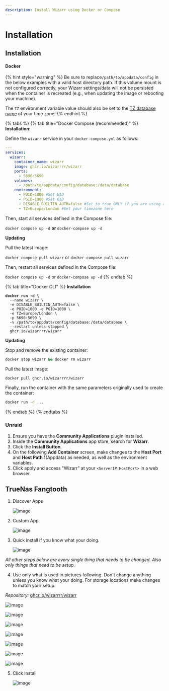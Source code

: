 ```yaml
---
description: Install Wizarr using Docker or Compose
---
```


# Installation

## Installation

#### Docker

{% hint style="warning" %}
Be sure to replace`/path/to/appdata/config` in the below examples with a valid host directory path. If this volume mount is not configured correctly, your Wizarr settings/data will not be persisted when the container is recreated (e.g., when updating the image or rebooting your machine).

The `TZ` environment variable value should also be set to the [TZ database name](https://en.wikipedia.org/wiki/List_of_tz_database_time_zones) of your time zone!
{% endhint %}

{% tabs %}
{% tab title="Docker Compose (recommended)" %}
**Installation:**

Define the `wizarr` service in your `docker-compose.yml` as follows:

```yaml
---
services:
  wizarr:
    container_name: wizarr
    image: ghcr.io/wizarrrr/wizarr
    ports:
      - 5690:5690
    volumes:
      - /path/to/appdata/config/database:/data/database
    environment:
      - PUID=1000 #Set UID
      - PGID=1000 #Set GID
      - DISABLE_BUILTIN_AUTH=false #Set to true ONLY if you are using another auth provider (Authelia, Authentik, etc)
      - TZ=Europe/London #Set your timezone here
```

Then, start all services defined in the Compose file:

`docker compose up -d` **or** `docker-compose up -d`

**Updating**

Pull the latest image:

`docker compose pull wizarr` or `docker-compose pull wizarr`

Then, restart all services defined in the Compose file:

`docker compose up -d` or `docker-compose up -d`
{% endtab %}

{% tab title="Docker CLI" %}
**Installation**

<pre class="language-bash"><code class="lang-bash"><strong>docker run -d \
</strong>  --name wizarr \
  -e DISABLE_BUILTIN_AUTH=false \
  -e PUID=1000 -e PGID=1000 \
  -e TZ=Europe/London \
  -p 5690:5690 \
  -v /path/to/appdata/config/database:/data/database \
  --restart unless-stopped \
  ghcr.io/wizarrrr/wizarr
</code></pre>

**Updating**

Stop and remove the existing container:

```bash
docker stop wizarr && docker rm wizarr
```

Pull the latest image:

```bash
docker pull ghcr.io/wizarrrr/wizarr
```

Finally, run the container with the same parameters originally used to create the container:

```bash
docker run -d ...
```
{% endtab %}
{% endtabs %}

### Unraid

1. Ensure you have the **Community Applications** plugin installed.
2. Inside the **Community Applications** app store, search for **Wizarr**.
3. Click the **Install Button**.
4. On the following **Add Container** screen, make changes to the **Host Port** and **Host Path 1**(Appdata) as needed, as well as the environment variables.
5. Click apply and access "Wizarr" at your `<ServerIP:HostPort>` in a web browser.

## TrueNas Fangtooth

1.  Discover Apps

    ![image](https://github.com/user-attachments/assets/a99db34b-34f8-423c-8a56-617c87bf4c6a)
2.  Custom App

    ![image](https://github.com/user-attachments/assets/43e9ee74-3430-4dd5-8a82-0907f9877262)
3.  Quick install if you know what your doing.

    ![image](https://github.com/user-attachments/assets/fae99bb7-ee49-49cf-a611-007074a9ab5e)

_All other steps below are every single thing that needs to be changed. Also only things that need to be setup._

4. Use only what is used in pictures following. Don't change anything unless you know what your doing. For storage locations make changes to match your setup.

_Repository:_ [ghcr.io/wizarrrr/wizarr](ghcr.io/wizarrrr/wizarr/)

![image](https://github.com/user-attachments/assets/e4a91eb3-58d8-4ab5-8f1c-fdb775b408a6)

![image](https://github.com/user-attachments/assets/d44dec66-d520-4e2d-a6d3-6ea623c457c5)

![image](https://github.com/user-attachments/assets/f8ebb365-7404-4417-af70-b0f81a1275ba)

![image](https://github.com/user-attachments/assets/5888758f-4c4b-4756-b168-78647d5e6bd5)

![image](https://github.com/user-attachments/assets/d4e05d81-8e49-418c-a86c-1804ed0f002d)

![image](https://github.com/user-attachments/assets/c6737814-b871-46cd-900f-3a51e42bd4b9)

![image](https://github.com/user-attachments/assets/27c6e67b-eabe-4d40-b237-400d237f634e)

5.  Click Install

    ![image](https://github.com/user-attachments/assets/41a7a6df-cb5d-4379-8272-f622ac837235)
